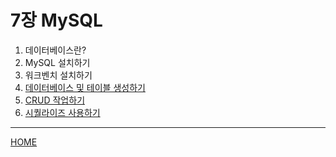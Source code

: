 # 7장 MySQL

1. 데이터베이스란?
2. MySQL 설치하기
3. 워크벤치 설치하기
4. [데이터베이스 및 테이블 생성하기](./04.md)
5. [CRUD 작업하기](./05.md)
6. [시퀄라이즈 사용하기](./06.md)

-----
[HOME](../../README.md)
